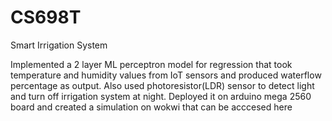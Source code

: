 # CS698T
Smart Irrigation System

Implemented a 2 layer ML perceptron model for regression that took temperature and humidity values from IoT sensors
and produced waterflow percentage as output.
Also used photoresistor(LDR) sensor to detect light and turn off irrigation system at night.
Deployed it on arduino mega 2560 board and created a simulation on wokwi that can be acccesed here
